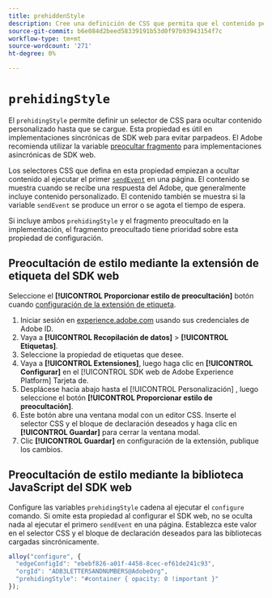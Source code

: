 ```yaml
---
title: prehiddenStyle
description: Cree una definición de CSS que permita que el contenido personalizado se cargue sin parpadeos.
source-git-commit: b6e084d2beed58339191b53d0f97b93943154f7c
workflow-type: tm+mt
source-wordcount: '271'
ht-degree: 0%

---
```


# `prehidingStyle`

El `prehidingStyle` permite definir un selector de CSS para ocultar contenido personalizado hasta que se cargue. Esta propiedad es útil en implementaciones sincrónicas de SDK web para evitar parpadeos. El Adobe recomienda utilizar la variable [preocultar fragmento](../../personalization/manage-flicker.md) para implementaciones asincrónicas de SDK web.

Los selectores CSS que defina en esta propiedad empiezan a ocultar contenido al ejecutar el primer [`sendEvent`](../sendevent/overview.md) en una página. El contenido se muestra cuando se recibe una respuesta del Adobe, que generalmente incluye contenido personalizado. El contenido también se muestra si la variable `sendEvent` se produce un error o se agota el tiempo de espera.

Si incluye ambos `prehidingStyle` y el fragmento preocultado en la implementación, el fragmento preocultado tiene prioridad sobre esta propiedad de configuración.

## Preocultación de estilo mediante la extensión de etiqueta del SDK web

Seleccione el **[!UICONTROL Proporcionar estilo de preocultación]** botón cuando [configuración de la extensión de etiqueta](/help/tags/extensions/client/web-sdk/web-sdk-extension-configuration.md).

1. Iniciar sesión en [experience.adobe.com](https://experience.adobe.com) usando sus credenciales de Adobe ID.
1. Vaya a **[!UICONTROL Recopilación de datos]** > **[!UICONTROL Etiquetas]**.
1. Seleccione la propiedad de etiquetas que desee.
1. Vaya a **[!UICONTROL Extensiones]**, luego haga clic en **[!UICONTROL Configurar]** en el [!UICONTROL SDK web de Adobe Experience Platform] Tarjeta de.
1. Desplácese hacia abajo hasta el [!UICONTROL Personalización] , luego seleccione el botón **[!UICONTROL Proporcionar estilo de preocultación]**.
1. Este botón abre una ventana modal con un editor CSS. Inserte el selector CSS y el bloque de declaración deseados y haga clic en **[!UICONTROL Guardar]** para cerrar la ventana modal.
1. Clic **[!UICONTROL Guardar]** en configuración de la extensión, publique los cambios.

## Preocultación de estilo mediante la biblioteca JavaScript del SDK web

Configure las variables `prehidingStyle` cadena al ejecutar el `configure` comando. Si omite esta propiedad al configurar el SDK web, no se oculta nada al ejecutar el primero `sendEvent` en una página. Establezca este valor en el selector CSS y el bloque de declaración deseados para las bibliotecas cargadas sincrónicamente.

```js
alloy("configure", {
  "edgeConfigId": "ebebf826-a01f-4458-8cec-ef61de241c93",
  "orgId": "ADB3LETTERSANDNUMBERS@AdobeOrg",
  "prehidingStyle": "#container { opacity: 0 !important }"
});
```
